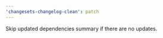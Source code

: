 ```yaml
---
'changesets-changelog-clean': patch
---
```


Skip updated dependencies summary if there are no updates.
